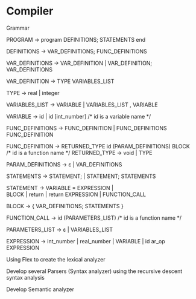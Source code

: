 # Compiler
Grammar 

PROGRAM -> program DEFINITIONS; STATEMENTS end

DEFINITIONS -> VAR_DEFINITIONS; FUNC_DEFINITIONS

VAR_DEFINITIONS -> VAR_DEFINITION |  VAR_DEFINITION; VAR_DEFINITIONS

VAR_DEFINITION -> TYPE  VARIABLES_LIST  

TYPE -> real  |  integer

VARIABLES_LIST -> VARIABLE | VARIABLES_LIST , VARIABLE

VARIABLE -> id  |  id [int_number]    /* id is a variable name  */

FUNC_DEFINITIONS -> FUNC_DEFINITION | FUNC_DEFINITIONS FUNC_DEFINITION

FUNC_DEFINITION -> RETURNED_TYPE  id  (PARAM_DEFINITIONS)  BLOCK  
                                       /* id is a function name  */
RETURNED_TYPE  -> void | TYPE

PARAM_DEFINITIONS -> ε  |  VAR_DEFINITIONS

STATEMENTS -> STATEMENT; |  STATEMENT; STATEMENTS

STATEMENT ->  VARIABLE = EXPRESSION   |  
		BLOCK  | 
		return  |  return EXPRESSION  |
		FUNCTION_CALL   
		
BLOCK -> { VAR_DEFINITIONS; STATEMENTS }    

FUNCTION_CALL -> id (PARAMETERS_LIST)   /* id is a function name  */

PARAMETERS_LIST -> ε  |  VARIABLES_LIST

EXPRESSION -> int_number  |  real_number  |  VARIABLE  |   id ar_op EXPRESSION  


Using Flex to create the lexical analyzer

Develop several Parsers (Syntax analyzer) using the recursive descent syntax analysis

Develop Semantic analyzer
